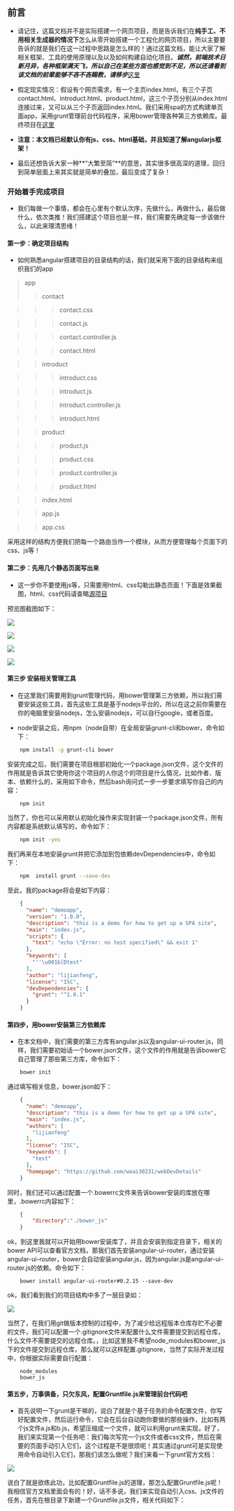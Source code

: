 ## 前言

* 请记住，这篇文档并不是实际搭建一个网页项目，而是告诉我们在**纯手工、不用相关生成器的情况下**怎么从零开始搭建一个工程化的网页项目，所以主要要告诉的就是我们在这一过程中思路是怎么样的！通过这篇文档，能让大家了解相关框架、工具的使用原理以及以及如何构建自动化项目。**_诚然，前端技术日新月异，各种框架满天飞，所以自己在某些方面也感觉到不足，所以还请看到该文档的前辈能够不吝不吝赐教，请移步_**[这里](https://github.com/woai30231/webDevDetails/issues)

* 假定现实情况：假设有个网页需求，有一个主页index.html，有三个子页contact.html、introduct.html、product.html，这三个子页分别从index.html连接过来，又可以从三个子页返回index.html。我们采用spa的方式构建单页面app，采用grunt管理前台代码程序，采用bower管理各种第三方依赖库。最终项目在[这里](https://github.com/woai30231/webDevDetails/tree/master/8/app)

* **注意：本文档已经默认你有js、css、html基础，并且知道了解angularjs框架！**

* 最后还想告诉大家一种**“大繁至简”**的意思，其实很多很高深的道理，回归到简单层面上来其实就是简单的叠加，最后变成了复杂！

### 开始着手完成项目

* 我们每做一个事情，都会在心里有个默认次序，先做什么，再做什么，最后做什么，依次类推！我们搭建这个项目也是一样，我们需要先确定每一步该做什么，以此来理清思绪！

#### 第一步：确定项目结构

* 如何熟悉angular搭建项目的目录结构的话，我们就采用下面的目录结构来组织我们的app

> app
>> contact

>>> contact.css

>>> contact.js

>>> contact.controller.js

>>> contact.html

>> introduct

>>> introduct.css

>>> introduct.js

>>> introduct.controller.js

>>> introduct.html

>> product

>>> product.js

>>> product.css

>>> product.controller.js

>>> product.html

>> index.html

>> app.js

>> app.css

采用这样的结构方便我们把每一个路由当作一个模块，从而方便管理每个页面下的css、js等！

#### 第二步：先用几个静态页面写出来

* 这一步你不要使用js等，只需要用html、css勾勒出静态页面！下面是效果截图，html、css代码请查略[源项目](https://github.com/woai30231/webDevDetails/tree/master/8/app)

预览图截图如下：

![](https://github.com/woai30231/webDevDetails/blob/master/image/8_1.png)

![](https://github.com/woai30231/webDevDetails/blob/master/image/8_2.png)

![](https://github.com/woai30231/webDevDetails/blob/master/image/8_3.png)

![](https://github.com/woai30231/webDevDetails/blob/master/image/8_4.png)

#### 第三步 安装相关管理工具

* 在这里我们需要用到grunt管理代码，用bower管理第三方依赖，所以我们需要安装这些工具，首先这些工具是基于nodejs平台的，所以在这之前你需要在你的电脑里安装nodejs，怎么安装nodejs，可以自行google，或者百度。

* node安装之后，用npm（node自带）在全局安装grunt-cli和bower，命令如下：

```bash
	npm install -g grunt-cli bower
```
安装完成之后，我们需要在项目根部初始化一个package.json文件，这个文件的作用就是告诉其它使用你这个项目的人你这个的项目是什么情况，比如作者、版本、依赖什么的，采用如下命令，然后bash询问式一步一步要求填写你自己的内容：

```bash
	npm init
```
当然了，你也可以采用默认初始化操作来实现封装一个package.json文件，所有内容都是系统默认填写的，命令如下：

```bash
	npm init -yes
```

我们再来在本地安装grunt并把它添加到包依赖devDependencies中，命令如下：

```bash
	npm  install grunt --save-dev
```

至此，我的package将会是如下内容：

```json
	{
	  "name": "demoapp",
	  "version": "1.0.0",
	  "description": "this is a demo for how to get up a SPA site",
	  "main": "index.js",
	  "scripts": {
	    "test": "echo \"Error: no test specified\" && exit 1"
	  },
	  "keywords": [
	    "''\u001b[Dtest"
	  ],
	  "author": "lijianfeng",
	  "license": "ISC",
	  "devDependencies": {
	    "grunt": "^1.0.1"
	  }
	}
```

#### 第四步，用bower安装第三方依赖库

* 在本文档中，我们需要的第三方库有angular.js以及angular-ui-router.js，同样，我们需要初始话一个bower.json文件，这个文件的作用就是告诉bower它自己管理了那些第三方库，命令如下：

```bash
	bower init
```

通过填写相关信息，bower.json如下：

```json
	{
	  "name": "demoapp",
	  "description": "this is a demo for how to get up a SPA site",
	  "main": "index.js",
	  "authors": [
	    "lijianfeng"
	  ],
	  "license": "ISC",
	  "keywords": [
	    "test"
	  ],
	  "homepage": "https://github.com/woai30231/webDevDetails"
	}
```

同时，我们还可以通过配置一个.bowerrc文件来告诉bower安装的库放在哪里，.bowerrc内容如下：

```json
	{
		"directory":"./bower_js"
	}
```

ok，到这里我就可以开始用bower安装库了，并且会安装到指定目录下，相关的bower API可以查看官方文档，那我们首先安装angular-ui-router，通过安装angular-ui-router，bower会自动安装angular.js，因为angular.js是angular-ui-router.js的依赖。命令如下：

```
	bower install angular-ui-router#0.2.15 --save-dev
```

ok，我们看到我们的项目结构中多了一层目录如：


![](https://github.com/woai30231/webDevDetails/blob/master/image/8_5.png)

当然了，在我们用git做版本控制的过程中，为了减少给远程版本仓库存贮不必要的文件，我们可以配置一个.gitignore文件来配置什么文件需要提交到远程仓库，什么文件不需要提交的远程仓库。，比如这里我不希望node_modules和bower_js下的文件提交到远程仓库，那么就可以这样配置.gitignore，当然了实际开发过程中，你根据实际需要自行配置：

```
	node_modules
	bower_js
```

#### 第五步，万事俱备，只欠东风，配置Gruntfile.js来管理前台代码吧

* 首先说明一下grunt是干嘛的，说白了就是个基于任务的命令配置文件，你写好配置文件，然后运行命令，它会在后台自动跑你要做的那些操作，比如有两个js文件a.js和b.js，希望压缩成一个文件，就可以利用grunt来实现，好了，我们来实现第一个任务吧：我们每次写完一个js文件或者css文件，然后在需要的页面手动引入它们，这个过程是不是很烦呢！其实通过grunt可是实现使用命令自动引入它们，那我们该怎么做呢？我们来看一下grunt官方文档：

![](https://github.com/woai30231/webDevDetails/blob/master/image/8_6.png)

说白了就是欲练此功，比如配置Gruntfile.js的道理，那怎么配置Gruntfile.js呢！我相信官方文档里面会有的！好，话不多说，我们来实现自动引入css、js文件的任务，首先在根目录下新建一个Gruntfile.js文件，相关代码如下：

```javascript

```